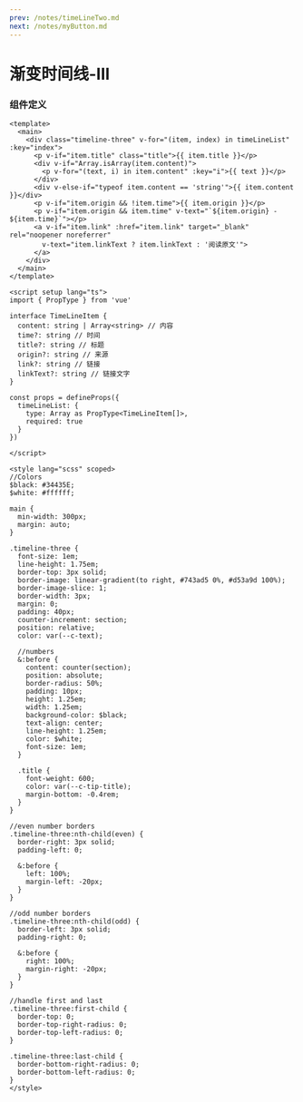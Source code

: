 ```yaml
---
prev: /notes/timeLineTwo.md
next: /notes/myButton.md
---
```


# 渐变时间线-III

<timeLineThree :timeLineList="list" />

<script setup>
import { ref } from 'vue'

const list = ref([])

list.value = [
  {
    content: ['Neque sunt voluptatibus repellat pariatur ut enim. Eveniet rerum suscipit eveniet amet dignissimos.Doloremque et distinctio quod molestiae ut.','Neque sunt voluptatibus repellat pariatur ut enim. Eveniet rerum suscipit eveniet amet dignissimos.Doloremque et distinctio quod molestiae ut.'],
    time: '10-11 08:57',
    title: '深圳10月10日新增14例确诊病例和19例无症状感染者',
    origin: '信息来源：界面新闻',
    link: 'https://h5.baike.qq.com/mobile/landing.html?docid=20221011A016LQ00&amp;isNews=1&amp;adtag=wxjk.yqssc.yqdt',
  },
  {
    content: 'Neque sunt voluptatibus repellat pariatur ut enim. Eveniet rerum suscipit eveniet amet dignissimos.Doloremque et distinctio quod molestiae ut.',
    origin: '信息来源：界面新闻',
    link: 'https://h5.baike.qq.com/mobile/landing.html?docid=20221011A016LQ00&amp;isNews=1&amp;adtag=wxjk.yqssc.yqdt',
    linkText: 'News'
  },
  {
    content: ['Neque sunt voluptatibus repellat pariatur ut enim. Eveniet rerum suscipit eveniet amet dignissimos.Doloremque et distinctio quod molestiae ut.','Neque sunt voluptatibus repellat pariatur ut enim. Eveniet rerum suscipit eveniet amet dignissimos.Doloremque et distinctio quod molestiae ut.'],
    time: '10-11 08:57',
    title: '深圳10月10日新增14例确诊病例和19例无症状感染者',
    origin: '信息来源：界面新闻',
    link: 'https://h5.baike.qq.com/mobile/landing.html?docid=20221011A016LQ00&amp;isNews=1&amp;adtag=wxjk.yqssc.yqdt',
  },
  {
    content: 'Neque sunt voluptatibus repellat pariatur ut enim. Eveniet rerum suscipit eveniet amet dignissimos.Doloremque et distinctio quod molestiae ut.'
  },
  {
    content: 'Neque sunt voluptatibus repellat pariatur ut enim. Eveniet rerum suscipit eveniet amet dignissimos.Doloremque et distinctio quod molestiae ut.'
  }
]
</script>

### 组件定义

```vue
<template>
  <main>
    <div class="timeline-three" v-for="(item, index) in timeLineList" :key="index">
      <p v-if="item.title" class="title">{{ item.title }}</p>
      <div v-if="Array.isArray(item.content)">
        <p v-for="(text, i) in item.content" :key="i">{{ text }}</p>
      </div>
      <div v-else-if="typeof item.content == 'string'">{{ item.content }}</div>
      <p v-if="item.origin && !item.time">{{ item.origin }}</p>
      <p v-if="item.origin && item.time" v-text="`${item.origin} - ${item.time}`"></p>
      <a v-if="item.link" :href="item.link" target="_blank" rel="noopener noreferrer"
        v-text="item.linkText ? item.linkText : '阅读原文'">
      </a>
    </div>
  </main>
</template>

<script setup lang="ts">
import { PropType } from 'vue'

interface TimeLineItem {
  content: string | Array<string> // 内容
  time?: string // 时间
  title?: string // 标题
  origin?: string // 来源
  link?: string // 链接
  linkText?: string // 链接文字
}

const props = defineProps({
  timeLineList: {
    type: Array as PropType<TimeLineItem[]>,
    required: true
  }
})

</script>

<style lang="scss" scoped>
//Colors
$black: #34435E;
$white: #ffffff;

main {
  min-width: 300px;
  margin: auto;
}

.timeline-three {
  font-size: 1em;
  line-height: 1.75em;
  border-top: 3px solid;
  border-image: linear-gradient(to right, #743ad5 0%, #d53a9d 100%);
  border-image-slice: 1;
  border-width: 3px;
  margin: 0;
  padding: 40px;
  counter-increment: section;
  position: relative;
  color: var(--c-text);

  //numbers
  &:before {
    content: counter(section);
    position: absolute;
    border-radius: 50%;
    padding: 10px;
    height: 1.25em;
    width: 1.25em;
    background-color: $black;
    text-align: center;
    line-height: 1.25em;
    color: $white;
    font-size: 1em;
  }

  .title {
    font-weight: 600;
    color: var(--c-tip-title);
    margin-bottom: -0.4rem;
  }
}

//even number borders
.timeline-three:nth-child(even) {
  border-right: 3px solid;
  padding-left: 0;

  &:before {
    left: 100%;
    margin-left: -20px;
  }
}

//odd number borders
.timeline-three:nth-child(odd) {
  border-left: 3px solid;
  padding-right: 0;

  &:before {
    right: 100%;
    margin-right: -20px;
  }
}

//handle first and last
.timeline-three:first-child {
  border-top: 0;
  border-top-right-radius: 0;
  border-top-left-radius: 0;
}

.timeline-three:last-child {
  border-bottom-right-radius: 0;
  border-bottom-left-radius: 0;
}
</style>
```